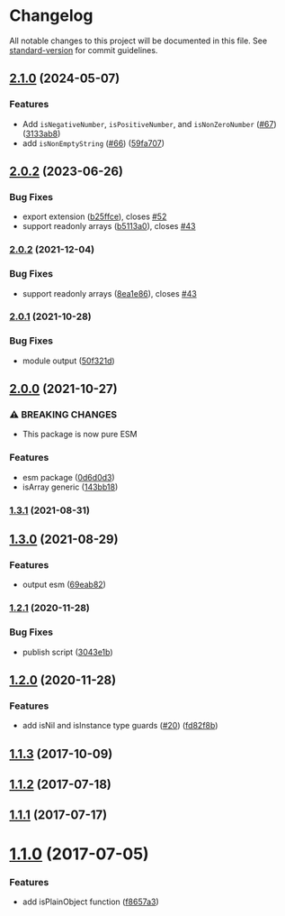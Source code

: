 # Changelog

All notable changes to this project will be documented in this file. See [standard-version](https://github.com/conventional-changelog/standard-version) for commit guidelines.

## [2.1.0](https://github.com/justinlettau/ts-util-is/compare/v2.0.2...v2.1.0) (2024-05-07)


### Features

* Add `isNegativeNumber`, `isPositiveNumber`, and `isNonZeroNumber` ([#67](https://github.com/justinlettau/ts-util-is/issues/67)) ([3133ab8](https://github.com/justinlettau/ts-util-is/commit/3133ab86bb3def75e7ef6e73c576cf34095076b3))
* add `isNonEmptyString` ([#66](https://github.com/justinlettau/ts-util-is/issues/66)) ([59fa707](https://github.com/justinlettau/ts-util-is/commit/59fa7078f54b5868673adb87364e0cfa8bcd6678))

## [2.0.2](https://github.com/justinlettau/ts-util-is/compare/v2.0.1...v2.0.2) (2023-06-26)


### Bug Fixes

* export extension ([b25ffce](https://github.com/justinlettau/ts-util-is/commit/b25ffcefa0c495614b240b23396fa7615ea7b0c2)), closes [#52](https://github.com/justinlettau/ts-util-is/issues/52)
* support readonly arrays ([b5113a0](https://github.com/justinlettau/ts-util-is/commit/b5113a0db1a5c1812a07ccdc2c70d3d32bd9a504)), closes [#43](https://github.com/justinlettau/ts-util-is/issues/43)

### [2.0.2](https://github.com/justinlettau/ts-util-is/compare/v2.0.1...v2.0.2) (2021-12-04)


### Bug Fixes

* support readonly arrays ([8ea1e86](https://github.com/justinlettau/ts-util-is/commit/8ea1e86fd0fc696b6347252da0dacf2e27cd20b4)), closes [#43](https://github.com/justinlettau/ts-util-is/issues/43)

### [2.0.1](https://github.com/justinlettau/ts-util-is/compare/v2.0.0...v2.0.1) (2021-10-28)


### Bug Fixes

* module output ([50f321d](https://github.com/justinlettau/ts-util-is/commit/50f321d21f785bacc64da91427fcb3c78c869803))

## [2.0.0](https://github.com/justinlettau/ts-util-is/compare/v1.3.1...v2.0.0) (2021-10-27)


### ⚠ BREAKING CHANGES

* This package is now pure ESM

### Features

* esm package ([0d6d0d3](https://github.com/justinlettau/ts-util-is/commit/0d6d0d3e1b95f096670977a19b16d03b6921df36))
* isArray generic ([143bb18](https://github.com/justinlettau/ts-util-is/commit/143bb18daa765ad5141cb864f5651afc406f0f69))

### [1.3.1](https://github.com/justinlettau/ts-util-is/compare/v1.3.0...v1.3.1) (2021-08-31)

## [1.3.0](https://github.com/justinlettau/ts-util-is/compare/v1.2.1...v1.3.0) (2021-08-29)


### Features

* output esm ([69eab82](https://github.com/justinlettau/ts-util-is/commit/69eab8274ffeea699e01a34b31efeca3199c77bb))

### [1.2.1](https://github.com/justinlettau/ts-util-is/compare/v1.2.0...v1.2.1) (2020-11-28)


### Bug Fixes

* publish script ([3043e1b](https://github.com/justinlettau/ts-util-is/commit/3043e1b91378f2f518e53ba1b7c5117657acb17d))

## [1.2.0](https://github.com/justinlettau/ts-util-is/compare/v1.1.3...v1.2.0) (2020-11-28)


### Features

* add isNil and isInstance type guards ([#20](https://github.com/justinlettau/ts-util-is/issues/20)) ([fd82f8b](https://github.com/justinlettau/ts-util-is/commit/fd82f8b3cbdba6fa66ecb83e320f7ca64452b5e7))

<a name="1.1.3"></a>
## [1.1.3](https://github.com/justinlettau/ts-util-is/compare/v1.1.2...v1.1.3) (2017-10-09)



<a name="1.1.2"></a>
## [1.1.2](https://github.com/justinlettau/ts-util-is/compare/v1.1.1...v1.1.2) (2017-07-18)



<a name="1.1.1"></a>
## [1.1.1](https://github.com/justinlettau/ts-util-is/compare/v1.1.0...v1.1.1) (2017-07-17)



<a name="1.1.0"></a>
# [1.1.0](https://github.com/justinlettau/ts-util-is/compare/v1.0.3...v1.1.0) (2017-07-05)


### Features

* add isPlainObject function ([f8657a3](https://github.com/justinlettau/ts-util-is/commit/f8657a3))
